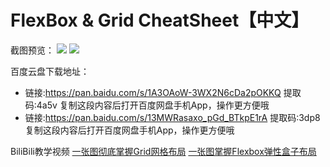 # FlexBox & Grid CheatSheet【中文】

截图预览：
![]([grid.png](https://cdn.nlark.com/yuque/0/2020/png/312377/1585992479165-ee741425-8cf2-467d-b708-f0021f93c7fe.png))
![]([flexbox.png](https://cdn.nlark.com/yuque/0/2020/png/312377/1585992481192-5d59b611-53b1-44f3-85e9-3177fbe12530.png))

百度云盘下载地址：
* 链接:https://pan.baidu.com/s/1A3OAoW-3WX2N6cDa2pOKKQ 提取码:4a5v 复制这段内容后打开百度网盘手机App，操作更方便哦
* 链接:https://pan.baidu.com/s/13MWRasaxo_pGd_BTkpE1rA 提取码:3dp8 复制这段内容后打开百度网盘手机App，操作更方便哦

BiliBili教学视频
[一张图彻底掌握Grid网格布局](https://www.bilibili.com/video/BV1jA411h7sy/)
[一张图掌握Flexbox弹性盒子布局](https://www.bilibili.com/video/BV1K64y1u7eb/)